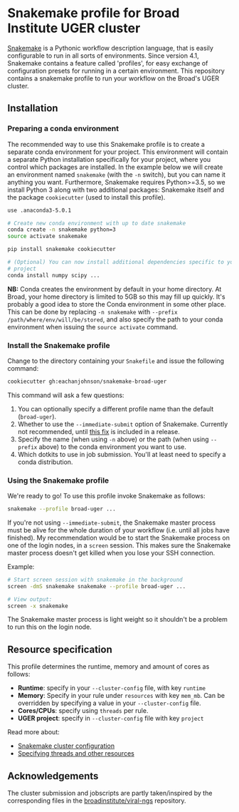 Snakemake profile for Broad Institute UGER cluster
==================================================

[Snakemake][snakemake] is a Pythonic workflow description language, that is 
easily configurable to run in all sorts of environments. Since version 4.1, 
Snakemake contains a feature called 'profiles', for easy exchange of 
configuration presets for running in a certain environment. This repository 
contains a snakemake profile to run your workflow on the Broad's UGER cluster.

[snakemake]: https://snakemake.readthedocs.io/

Installation
------------

### Preparing a conda environment

The recommended way to use this Snakemake profile is to create a separate conda 
environment for your project. This environment will contain a separate Python 
installation specifically for your project, where you control which packages 
are installed. In the example below we will create an environment named 
`snakemake` (with the `-n` switch), but you can name it anything you want. 
Furthermore, Snakemake requires Python>=3.5, so we install Python 3 along with 
two additional packages: Snakemake itself and the package `cookiecutter` (used 
to install this profile).


```bash
use .anaconda3-5.0.1

# Create new conda environment with up to date snakemake
conda create -n snakemake python=3
source activate snakemake

pip install snakemake cookiecutter

# (Optional) You can now install additional dependencies specific to your 
# project
conda install numpy scipy ...
```

**NB:** Conda creates the environment by default in your home directory. At 
Broad, your home directory is limited to 5GB so this may fill up quickly. It's 
probably a good idea to store the Conda environment in some other place. This 
can be done by replacing `-n snakemake` with `--prefix 
/path/where/env/will/be/stored`, and also specify the path to your conda 
environment when issuing the `source activate` command.

### Install the Snakemake profile

Change to the directory containing your `Snakefile` and issue the following 
command:

```bash
cookiecutter gh:eachanjohnson/snakemake-broad-uger
```

This command will ask a few questions: 

1. You can optionally specify a different profile name than the default
   (`broad-uger`).
2. Whether to use the `--immediate-submit` option of Snakemake. Currently not 
   recommended, until [this fix][bug] is included in a release.
3. Specify the name (when using `-n` above) or the path 
   (when using `--prefix` above) to the conda environment you want to use.
4. Which dotkits to use in job submission. You'll at least need to specify a conda distribution.

[bug]:https://bitbucket.org/snakemake/snakemake/issues/753/using-immediate-submit-jobscripts-get


### Using the Snakemake profile

We're ready to go! To use this profile invoke Snakemake as follows:

```bash
snakemake --profile broad-uger ...
```

If you're not using `--immediate-submit`, the Snakemake master process must be 
alive for the whole duration of your workflow (i.e. until all jobs have 
finished). My recommendation would be to start the Snakemake process on one of 
the login nodes, in a `screen` session. This makes sure the Snakemake master 
process doesn't get killed when you lose your SSH connection.

Example:

```bash
# Start screen session with snakemake in the background
screen -dmS snakemake snakemake --profile broad-uger ...

# View output:
screen -x snakemake
```

The Snakemake master process is light weight so it shouldn't be a problem to 
run this on the login node.

Resource specification
----------------------

This profile determines the runtime, memory and amount of cores as follows:

* **Runtime**: specify in your `--cluster-config` file, with key `runtime`
* **Memory**: Specify in your rule under `resources` with key `mem_mb`. Can be 
  overridden by specifying a value in your `--cluster-config` file.
* **Cores/CPUs**: specify using `threads` per rule.
* **UGER project**: specify in `--cluster-config` file with key `project`

Read more about:

* [Snakemake cluster configuration][snakemake-config]
* [Specifying threads and other resources][snakemake-resources]

[snakemake-config]:http://snakemake.readthedocs.io/en/latest/snakefiles/configuration.html
[snakemake-resources]:http://snakemake.readthedocs.io/en/latest/snakefiles/rules.html#threads

Acknowledgements
----------------

The cluster submission and jobscripts are partly taken/inspired by the 
corresponding files in the [broadinstitute/viral-ngs][viral-ngs] repository.

[viral-ngs]: https://github.com/broadinstitute/viral-ngs/tree/master/pipes
